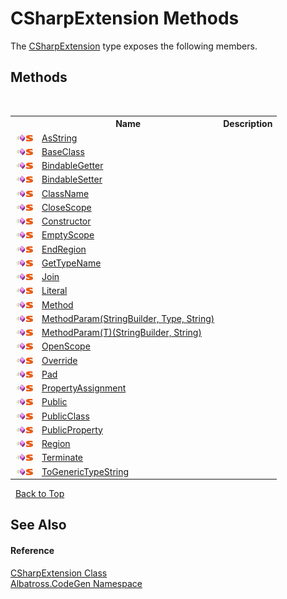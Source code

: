 # CSharpExtension Methods
 

The <a href="DC2EC11C">CSharpExtension</a> type exposes the following members.


## Methods
&nbsp;<table><tr><th></th><th>Name</th><th>Description</th></tr><tr><td>![Public method](media/pubmethod.gif "Public method")![Static member](media/static.gif "Static member")</td><td><a href="7E1672F0">AsString</a></td><td /></tr><tr><td>![Public method](media/pubmethod.gif "Public method")![Static member](media/static.gif "Static member")</td><td><a href="FE4E27A3">BaseClass</a></td><td /></tr><tr><td>![Public method](media/pubmethod.gif "Public method")![Static member](media/static.gif "Static member")</td><td><a href="81152B54">BindableGetter</a></td><td /></tr><tr><td>![Public method](media/pubmethod.gif "Public method")![Static member](media/static.gif "Static member")</td><td><a href="81152CD8">BindableSetter</a></td><td /></tr><tr><td>![Public method](media/pubmethod.gif "Public method")![Static member](media/static.gif "Static member")</td><td><a href="A020750A">ClassName</a></td><td /></tr><tr><td>![Public method](media/pubmethod.gif "Public method")![Static member](media/static.gif "Static member")</td><td><a href="C9FFA731">CloseScope</a></td><td /></tr><tr><td>![Public method](media/pubmethod.gif "Public method")![Static member](media/static.gif "Static member")</td><td><a href="78D7CEB5">Constructor</a></td><td /></tr><tr><td>![Public method](media/pubmethod.gif "Public method")![Static member](media/static.gif "Static member")</td><td><a href="B35E3928">EmptyScope</a></td><td /></tr><tr><td>![Public method](media/pubmethod.gif "Public method")![Static member](media/static.gif "Static member")</td><td><a href="DB971B54">EndRegion</a></td><td /></tr><tr><td>![Public method](media/pubmethod.gif "Public method")![Static member](media/static.gif "Static member")</td><td><a href="102F33B5">GetTypeName</a></td><td /></tr><tr><td>![Public method](media/pubmethod.gif "Public method")![Static member](media/static.gif "Static member")</td><td><a href="509A60DF">Join</a></td><td /></tr><tr><td>![Public method](media/pubmethod.gif "Public method")![Static member](media/static.gif "Static member")</td><td><a href="618E9076">Literal</a></td><td /></tr><tr><td>![Public method](media/pubmethod.gif "Public method")![Static member](media/static.gif "Static member")</td><td><a href="63AF9799">Method</a></td><td /></tr><tr><td>![Public method](media/pubmethod.gif "Public method")![Static member](media/static.gif "Static member")</td><td><a href="2F8B01D6">MethodParam(StringBuilder, Type, String)</a></td><td /></tr><tr><td>![Public method](media/pubmethod.gif "Public method")![Static member](media/static.gif "Static member")</td><td><a href="F7A20AC6">MethodParam(T)(StringBuilder, String)</a></td><td /></tr><tr><td>![Public method](media/pubmethod.gif "Public method")![Static member](media/static.gif "Static member")</td><td><a href="C4C6F5DC">OpenScope</a></td><td /></tr><tr><td>![Public method](media/pubmethod.gif "Public method")![Static member](media/static.gif "Static member")</td><td><a href="36FBF2E2">Override</a></td><td /></tr><tr><td>![Public method](media/pubmethod.gif "Public method")![Static member](media/static.gif "Static member")</td><td><a href="2584637E">Pad</a></td><td /></tr><tr><td>![Public method](media/pubmethod.gif "Public method")![Static member](media/static.gif "Static member")</td><td><a href="890BF60B">PropertyAssignment</a></td><td /></tr><tr><td>![Public method](media/pubmethod.gif "Public method")![Static member](media/static.gif "Static member")</td><td><a href="94D490AC">Public</a></td><td /></tr><tr><td>![Public method](media/pubmethod.gif "Public method")![Static member](media/static.gif "Static member")</td><td><a href="C6301203">PublicClass</a></td><td /></tr><tr><td>![Public method](media/pubmethod.gif "Public method")![Static member](media/static.gif "Static member")</td><td><a href="675673E">PublicProperty</a></td><td /></tr><tr><td>![Public method](media/pubmethod.gif "Public method")![Static member](media/static.gif "Static member")</td><td><a href="21FFD877">Region</a></td><td /></tr><tr><td>![Public method](media/pubmethod.gif "Public method")![Static member](media/static.gif "Static member")</td><td><a href="AA331E78">Terminate</a></td><td /></tr><tr><td>![Public method](media/pubmethod.gif "Public method")![Static member](media/static.gif "Static member")</td><td><a href="3D072577">ToGenericTypeString</a></td><td /></tr></table>&nbsp;
<a href="#csharpextension-methods">Back to Top</a>

## See Also


#### Reference
<a href="DC2EC11C">CSharpExtension Class</a><br /><a href="DCDDD28E">Albatross.CodeGen Namespace</a><br />